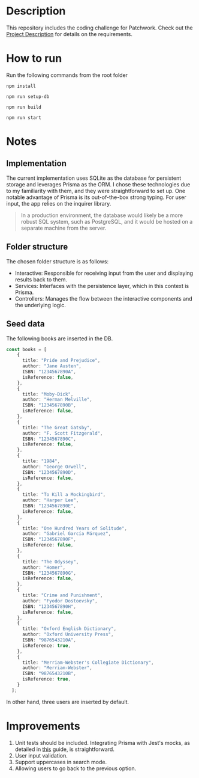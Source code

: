 # Description
This repository includes the coding challenge for Patchwork. Check out the [Project Description](./ProblemDescription.MD) for details on the requirements.

# How to run

Run the following commands from the root folder

```
npm install

npm run setup-db

npm run build

npm run start
```

# Notes
## Implementation

The current implementation uses SQLite as the database for persistent storage and leverages Prisma as the ORM. I chose these technologies due to my familiarity with them, and they were straightforward to set up. One notable advantage of Prisma is its out-of-the-box strong typing. For user input, the app relies on the inquirer library.

> In a production environment, the database would likely be a more robust SQL system, such as PostgreSQL, and it would be hosted on a separate machine from the server.

## Folder structure
The chosen folder structure is as follows:

- Interactive: Responsible for receiving input from the user and displaying results back to them.
- Services: Interfaces with the persistence layer, which in this context is Prisma.
- Controllers: Manages the flow between the interactive components and the underlying logic.

## Seed data

The following books are inserted in the DB.
```typescript
const books = [
    {
      title: "Pride and Prejudice",
      author: "Jane Austen",
      ISBN: "1234567890A",
      isReference: false,
    },
    {
      title: "Moby-Dick",
      author: "Herman Melville",
      ISBN: "1234567890B",
      isReference: false,
    },
    {
      title: "The Great Gatsby",
      author: "F. Scott Fitzgerald",
      ISBN: "1234567890C",
      isReference: false,
    },
    {
      title: "1984",
      author: "George Orwell",
      ISBN: "1234567890D",
      isReference: false,
    },
    {
      title: "To Kill a Mockingbird",
      author: "Harper Lee",
      ISBN: "1234567890E",
      isReference: false,
    },
    {
      title: "One Hundred Years of Solitude",
      author: "Gabriel García Márquez",
      ISBN: "1234567890F",
      isReference: false,
    },
    {
      title: "The Odyssey",
      author: "Homer",
      ISBN: "1234567890G",
      isReference: false,
    },
    {
      title: "Crime and Punishment",
      author: "Fyodor Dostoevsky",
      ISBN: "1234567890H",
      isReference: false,
    },
    {
      title: "Oxford English Dictionary",
      author: "Oxford University Press",
      ISBN: "9876543210A",
      isReference: true,
    },
    {
      title: "Merriam-Webster's Collegiate Dictionary",
      author: "Merriam-Webster",
      ISBN: "9876543210B",
      isReference: true,
    }
  ];
```

In other hand, three users are inserted by default.

# Improvements
1. Unit tests should be included. 
Integrating Prisma with Jest's mocks, as detailed in [this](https://www.prisma.io/docs/guides/testing/unit-testing) guide, is straightforward.
2. User input validation.
3. Support uppercases in search mode.
4. Allowing users to go back to the previous option.

